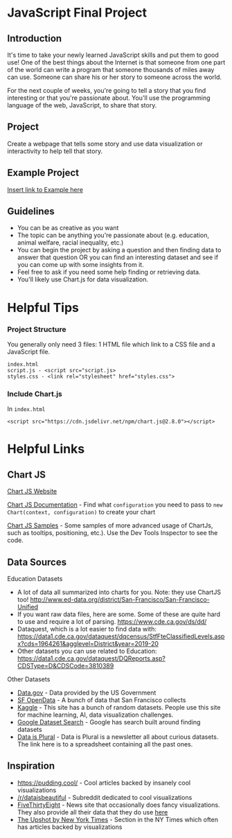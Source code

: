 # JavaScript Final Project

## Introduction
It's time to take your newly learned JavaScript skills and put them to good use! One of the best things about the Internet is that someone from one part of the world can write a program that someone thousands of miles away can use. Someone can share his or her story to someone across the world.

For the next couple of weeks, you're going to tell a story that you find interesting or that you're passionate about. You'll use the programming language of the web, JavaScript, to share that story.

## Project
Create a webpage that tells some story and use data visualization or interactivity to help tell that story.

## Example Project
[Insert link to Example here](jeremykao.github.io/mission-bit/final-project-example/index.html)

## Guidelines
- You can be as creative as you want
- The topic can be anything you're passionate about (e.g. education, animal welfare, racial inequality, etc.)
- You can begin the project by asking a question and then finding data to answer that question OR you can find an interesting dataset and see if you can come up with some insights from it.
- Feel free to ask if you need some help finding or retrieving data.
- You'll likely use Chart.js for data visualization.

# Helpful Tips

### Project Structure
You generally only need 3 files: 1 HTML file which link to a CSS file and a JavaScript file.

```
index.html
script.js - <script src="script.js>
styles.css - <link rel="stylesheet" href="styles.css">
```

### Include Chart.js
In `index.html`
```
<script src="https://cdn.jsdelivr.net/npm/chart.js@2.8.0"></script>
```

# Helpful Links
## Chart JS
[Chart JS Website](https://www.chartjs.org/)

[Chart JS Documentation](https://www.chartjs.org/docs/latest/charts/bar.html) - Find what `configuration` you need to pass to `new Chart(context, configuration)` to create your chart

[Chart JS Samples](https://www.chartjs.org/samples/latest/) - Some samples of more advanced usage of ChartJs, such as tooltips, positioning, etc.). Use the Dev Tools Inspector to see the code.

## Data Sources

Education Datasets
- A lot of data all summarized into charts for you. Note: they use ChartJS too! http://www.ed-data.org/district/San-Francisco/San-Francisco-Unified
- If you want raw data files, here are some. Some of these are quite hard to use and require a lot of parsing. https://www.cde.ca.gov/ds/dd/
- Dataquest, which is a lot easier to find data with: https://data1.cde.ca.gov/dataquest/dqcensus/StfFteClassifiedLevels.aspx?cds=1964261&agglevel=District&year=2019-20
- Other datasets you can use related to Education: https://data1.cde.ca.gov/dataquest/DQReports.asp?CDSType=D&CDSCode=3810389

Other Datasets
- [Data.gov](https://www.data.gov/) - Data provided by the US Government
- [SF OpenData](https://datasf.org/opendata/) - A bunch of data that San Francisco collects
- [Kaggle](https://www.kaggle.com/search?q=tag%3A%22data+visualization%22+in%3Adatasets) - This site has a bunch of random datasets. People use this site for machine learning, AI, data visualization challenges.
- [Google Dataset Search](https://datasetsearch.research.google.com/) - Google has search built around finding datasets
- [Data is Plural](https://docs.google.com/spreadsheets/d/1wZhPLMCHKJvwOkP4juclhjFgqIY8fQFMemwKL2c64vk/edit#gid=0) - Data is Plural is a newsletter all about curious datasets. The link here is to a spreadsheet containing all the past ones.

## Inspiration
- https://pudding.cool/ - Cool articles backed by insanely cool visualizations
- [/r/dataisbeautiful](https://www.reddit.com/r/dataisbeautiful/top/?t=all) - Subreddit dedicated to cool visualizations
- [FiveThirtyEight](https://fivethirtyeight.com/) - News site that occasionally does fancy visualizations. They also provide all their data that they do use [here](https://data.fivethirtyeight.com/)
- [The Upshot by New York Times](https://www.nytimes.com/section/upshot) - Section in the NY Times which often has articles backed by visualizations